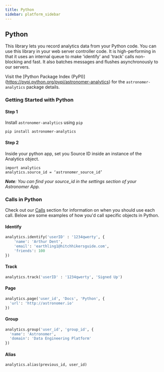 ```yaml
---
title: Python
sidebar: platform_sidebar
---
```


## Python

This library lets you record analytics data from your Python code. You can use this library in your web server controller code. It is high-performing in that it uses an internal queue to make 'identify' and 'track' calls non-blocking and fast. It also batches messages and flushes asynchronously to our servers.

Visit the [Python Package Index (PyPI)] (https://pypi.python.org/pypi/astronomer-analytics) for the `astronomer-analytics` package details.

### Getting Started with Python

#### Step 1

Install `astronomer-analytics` using `pip`

```
pip install astronomer-analytics
```

#### Step 2

Inside your python app, set you Source ID inside an instance of the Analytics object.

```
import analytics
analytics.source_id = ‘astronomer_source_id’
```

***Note**: You can find your source_id in the settings section of your Astronomer App.*

### Calls in Python

Check out our [Calls](../calls.md) section for information on when you should use each call. Below are some examples of how you'd call specific objects in Python.

#### Identify

```python
analytics.identify('userID' : '1234qwerty', {
    'name': 'Arthur Dent',
    'email': 'earthling1@hitchhikersguide.com',
    'friends': 100
})
```

#### Track

```python
analytics.track('userID' : '1234qwerty', 'Signed Up')
```

#### Page

```python
analytics.page('user_id', 'Docs', 'Python', {
  'url': 'http://astronomer.io'
})
```

#### Group

```python
analytics.group('user_id', 'group_id', {
  'name': 'Astronomer',
  'domain': 'Data Engineering Platform'
})
```

#### Alias

```python
analytics.alias(previous_id, user_id)
```
